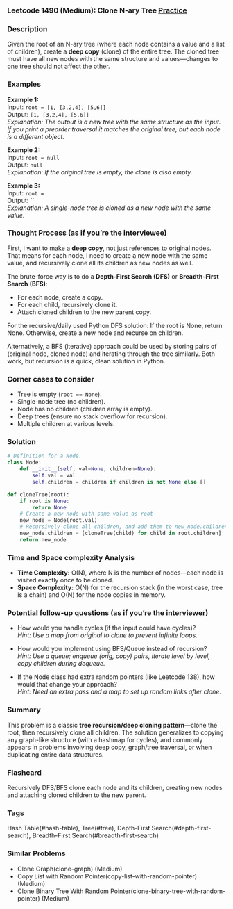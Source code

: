 ### Leetcode 1490 (Medium): Clone N-ary Tree [Practice](https://leetcode.com/problems/clone-n-ary-tree)

### Description  
Given the root of an N-ary tree (where each node contains a value and a list of children), create a **deep copy** (clone) of the entire tree. The cloned tree must have all new nodes with the same structure and values—changes to one tree should not affect the other.

### Examples  
**Example 1:**  
Input: `root = [1, [3,2,4], [5,6]]`  
Output: `[1, [3,2,4], [5,6]]`  
*Explanation: The output is a new tree with the same structure as the input. If you print a preorder traversal it matches the original tree, but each node is a different object.*

**Example 2:**  
Input: `root = null`  
Output: `null`  
*Explanation: If the original tree is empty, the clone is also empty.*

**Example 3:**  
Input: `root = `  
Output: ``  
*Explanation: A single-node tree is cloned as a new node with the same value.*

### Thought Process (as if you’re the interviewee)  
First, I want to make a **deep copy**, not just references to original nodes. That means for each node, I need to create a new node with the same value, and recursively clone all its children as new nodes as well.

The brute-force way is to do a **Depth-First Search (DFS)** or **Breadth-First Search (BFS)**:
- For each node, create a copy.
- For each child, recursively clone it.
- Attach cloned children to the new parent copy.

For the recursive/daily used Python DFS solution: If the root is None, return None. Otherwise, create a new node and recurse on children.

Alternatively, a BFS (iterative) approach could be used by storing pairs of (original node, cloned node) and iterating through the tree similarly. Both work, but recursion is a quick, clean solution in Python.

### Corner cases to consider  
- Tree is empty (`root == None`).
- Single-node tree (no children).
- Node has no children (children array is empty).
- Deep trees (ensure no stack overflow for recursion).
- Multiple children at various levels.

### Solution

```python
# Definition for a Node.
class Node:
    def __init__(self, val=None, children=None):
        self.val = val
        self.children = children if children is not None else []

def cloneTree(root):
    if root is None:
        return None
    # Create a new node with same value as root
    new_node = Node(root.val)
    # Recursively clone all children, and add them to new_node.children
    new_node.children = [cloneTree(child) for child in root.children]
    return new_node
```

### Time and Space complexity Analysis  
- **Time Complexity:** O(N), where N is the number of nodes—each node is visited exactly once to be cloned.
- **Space Complexity:** O(N) for the recursion stack (in the worst case, tree is a chain) and O(N) for the node copies in memory.

### Potential follow-up questions (as if you’re the interviewer)  
- How would you handle cycles (if the input could have cycles)?  
  *Hint: Use a map from original to clone to prevent infinite loops.*

- How would you implement using BFS/Queue instead of recursion?  
  *Hint: Use a queue; enqueue (orig, copy) pairs, iterate level by level, copy children during dequeue.*

- If the Node class had extra random pointers (like Leetcode 138), how would that change your approach?  
  *Hint: Need an extra pass and a map to set up random links after clone.*

### Summary
This problem is a classic **tree recursion/deep cloning pattern**—clone the root, then recursively clone all children. The solution generalizes to copying any graph-like structure (with a hashmap for cycles), and commonly appears in problems involving deep copy, graph/tree traversal, or when duplicating entire data structures.


### Flashcard
Recursively DFS/BFS clone each node and its children, creating new nodes and attaching cloned children to the new parent.

### Tags
Hash Table(#hash-table), Tree(#tree), Depth-First Search(#depth-first-search), Breadth-First Search(#breadth-first-search)

### Similar Problems
- Clone Graph(clone-graph) (Medium)
- Copy List with Random Pointer(copy-list-with-random-pointer) (Medium)
- Clone Binary Tree With Random Pointer(clone-binary-tree-with-random-pointer) (Medium)